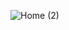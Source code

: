 ![Home (2)](https://github.com/abhishek-06-singh/GenieCraft/assets/115978151/b852c954-8b01-4812-9d54-9f5c7ac2b1b5)
